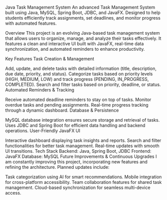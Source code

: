 Java Task Management System
An advanced Task Management System built using Java, MySQL, Spring Boot, JDBC, and JavaFX. Designed to help students efficiently track assignments, set deadlines, and monitor progress with automated features.

Overview
This project is an evolving Java-based task management system that allows users to organize, manage, and analyze their tasks effectively. It features a clean and interactive UI built with JavaFX, real-time data synchronization, and automated reminders to enhance productivity.

Key Features
Task Creation & Management

Add, update, and delete tasks with detailed information (title, description, due date, priority, and status).
Categorize tasks based on priority levels (HIGH, MEDIUM, LOW) and track progress (PENDING, IN_PROGRESS, COMPLETED).
Search and filter tasks based on priority, deadline, or status.
Automated Reminders & Tracking

Receive automated deadline reminders to stay on top of tasks.
Monitor overdue tasks and pending assignments.
Real-time progress tracking through a dynamic dashboard.
Database & Persistence

MySQL database integration ensures secure storage and retrieval of tasks.
Uses JDBC and Spring Boot for efficient data handling and backend operations.
User-Friendly JavaFX UI

Interactive dashboard displaying task insights and reports.
Search and filter functionalities for better task management.
Real-time updates with smooth UI transitions.
Tech Stack
Backend: Java, Spring Boot, JDBC
Frontend: JavaFX
Database: MySQL
Future Improvements & Continuous Upgrades
I am constantly improving this project, incorporating new features and refining the architecture. Planned updates include:

Task categorization using AI for smart recommendations.
Mobile integration for cross-platform accessibility.
Team collaboration features for shared task management.
Cloud-based synchronization for seamless multi-device access.
